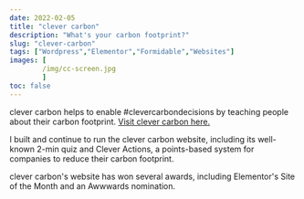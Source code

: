 ```yaml
---
date: 2022-02-05
title: "clever carbon"
description: "What's your carbon footprint?"
slug: "clever-carbon"
tags: ["Wordpress","Elementor","Formidable","Websites"]
images: [
        /img/cc-screen.jpg
        ]
toc: false
---
```


clever carbon helps to enable #clevercarbondecisions by teaching people about their carbon footprint. [Visit clever carbon here.](https://clevercarbon.io)

I built and continue to run the clever carbon website, including its well-known 2-min quiz and Clever Actions, a points-based system for companies to reduce their carbon footprint.

clever carbon's website has won several awards, including Elementor's Site of the Month and an Awwwards nomination.
